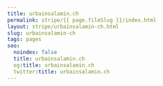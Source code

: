 ```yaml
---
title: urbainsalamin.ch
permalink: stripe/{{ page.fileSlug }}/index.html
layout: stripe/urbainsalamin-ch.html
slug: urbainsalamin-ch
tags: pages
seo:
  noindex: false
  title: urbainsalamin.ch
  og:title: urbainsalamin.ch
  twitter:title: urbainsalamin.ch
---
```



